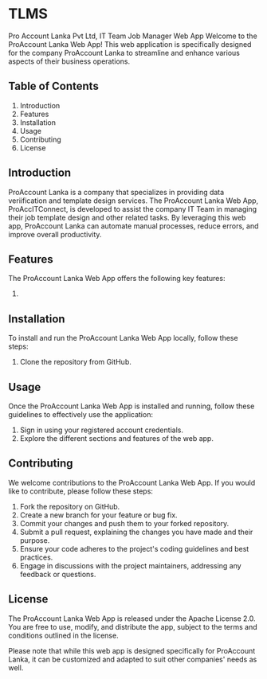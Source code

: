 # TLMS
Pro Account Lanka Pvt Ltd, IT Team Job Manager Web App
Welcome to the ProAccount Lanka Web App! 
This web application is specifically designed for the company ProAccount Lanka to streamline and enhance various aspects of their business operations.


## Table of Contents

1. Introduction
2. Features
3. Installation
4. Usage
5. Contributing
6. License

## Introduction

ProAccount Lanka is a company that specializes in providing data veriification and template design services. 
The ProAccount Lanka Web App, ProAccITConnect, is developed to assist the company IT Team in managing their job template design and other related tasks. 
By leveraging this web app, ProAccount Lanka can automate manual processes, reduce errors, and improve overall productivity.

## Features

The ProAccount Lanka Web App offers the following key features:

1. 

## Installation

To install and run the ProAccount Lanka Web App locally, follow these steps:

1. Clone the repository from GitHub.


## Usage

Once the ProAccount Lanka Web App is installed and running, follow these guidelines to effectively use the application:

1. Sign in using your registered account credentials.
2. Explore the different sections and features of the web app.

## Contributing

We welcome contributions to the ProAccount Lanka Web App. If you would like to contribute, please follow these steps:

1. Fork the repository on GitHub.
2. Create a new branch for your feature or bug fix.
3. Commit your changes and push them to your forked repository.
4. Submit a pull request, explaining the changes you have made and their purpose.
5. Ensure your code adheres to the project's coding guidelines and best practices.
6. Engage in discussions with the project maintainers, addressing any feedback or questions.

## License
The ProAccount Lanka Web App is released under the Apache License 2.0. 
You are free to use, modify, and distribute the app, subject to the terms and conditions outlined in the license.

Please note that while this web app is designed specifically for ProAccount Lanka, it can be customized and adapted to suit other companies' needs as well.
